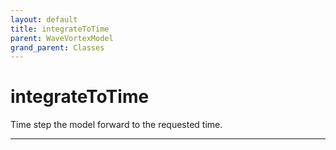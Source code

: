 ```yaml
---
layout: default
title: integrateToTime
parent: WaveVortexModel
grand_parent: Classes
---
```


#  integrateToTime

Time step the model forward to the requested time.


---

